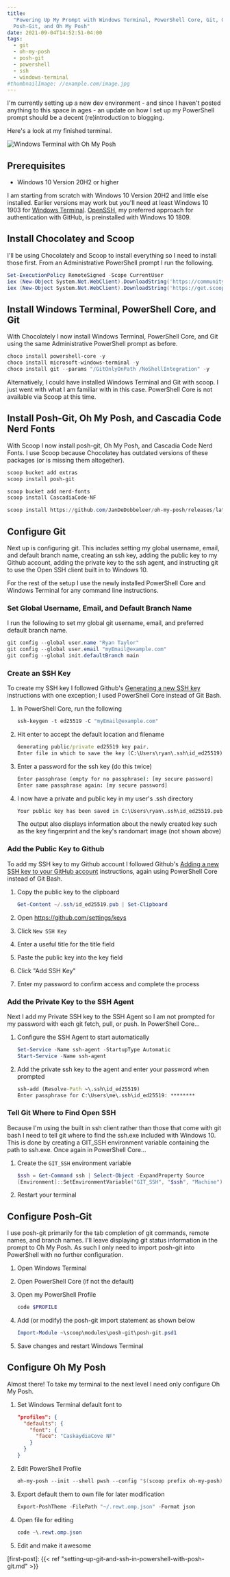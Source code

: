 ```yaml
---
title:
  "Powering Up My Prompt with Windows Terminal, PowerShell Core, Git, OpenSSH,
  Posh-Git, and Oh My Posh"
date: 2021-09-04T14:52:51-04:00
tags:
  - git
  - oh-my-posh
  - posh-git
  - powershell
  - ssh
  - windows-terminal
#thumbnailImage: //example.com/image.jpg
---
```


I'm currently setting up a new dev environment - and since I haven't posted
anything to this space in ages - an update on how I set up my PowerShell prompt
should be a decent (re)introduction to blogging.

Here's a look at my finished terminal.

![Windows Terminal with Oh My Posh](/images/powered-up-terminal.png)

<!--more-->

## Prerequisites

- Windows 10 Version 20H2 or higher

I am starting from scratch with Windows 10 Version 20H2 and little else
installed. Earlier versions may work but you'll need at least Windows 10 1903
for [Windows Terminal][windows-terminal]. [OpenSSH][openssh], my preferred
approach for authentication with GitHub, is preinstalled with Windows 10 1809.

## Install Chocolatey and Scoop

I'll be using Chocolately and Scoop to install everything so I need to install
those first. From an Administrative PowerShell prompt I run the following.

```powershell
Set-ExecutionPolicy RemoteSigned -Scope CurrentUser
iex (New-Object System.Net.WebClient).DownloadString('https://community.chocolatey.org/install.ps1')
iex (New-Object System.Net.WebClient).DownloadString('https://get.scoop.sh')
```

## Install Windows Terminal, PowerShell Core, and Git

With Chocolately I now install Windows Terminal, PowerShell Core, and Git using
the same Administrative PowerShell prompt as before.

```powershell
choco install powershell-core -y
choco install microsoft-windows-terminal -y
choco install git --params "/GitOnlyOnPath /NoShellIntegration" -y
```

Alternatively, I could have installed Windows Terminal and Git with scoop. I
just went with what I am familiar with in this case. PowerShell Core is not
available via Scoop at this time.

## Install Posh-Git, Oh My Posh, and Cascadia Code Nerd Fonts

With Scoop I now install posh-git, Oh My Posh, and Cascadia Code Nerd Fonts. I
use Scoop because Chocolatey has outdated versions of these packages (or is
missing them altogether).

```powershell
scoop bucket add extras
scoop install posh-git

scoop bucket add nerd-fonts
scoop install CascadiaCode-NF

scoop install https://github.com/JanDeDobbeleer/oh-my-posh/releases/latest/download/oh-my-posh.json
```

## Configure Git

Next up is configuring git. This includes setting my global username, email, and
default branch name, creating an ssh key, adding the public key to my Github
account, adding the private key to the ssh agent, and instructing git to use the
Open SSH client built in to Windows 10.

For the rest of the setup I use the newly installed PowerShell Core and Windows
Terminal for any command line instructions.

### Set Global Username, Email, and Default Branch Name

I run the following to set my global git username, email, and preferred default
branch name.

```powershell
git config --global user.name "Ryan Taylor"
git config --global user.email "myEmail@example.com"
git config --global init.defaultBranch main
```

### Create an SSH Key

To create my SSH key I followed Github's [Generating a new SSH
key][github-new-ssh] instructions with one exception; I used PowerShell Core
instead of Git Bash.

1. In PowerShell Core, run the following

   ```powershell
   ssh-keygen -t ed25519 -C "myEmail@example.com"
   ```

2. Hit enter to accept the default location and filename

   ```cmd
   Generating public/private ed25519 key pair.
   Enter file in which to save the key (C:\Users\ryan\.ssh\id_ed25519):
   ```

3. Enter a password for the ssh key (do this twice)

   ```cmd
   Enter passphrase (empty for no passphrase): [my secure password]
   Enter same passphrase again: [my secure password]
   ```

4. I now have a private and public key in my user's .ssh directory

   ```cmd
   Your public key has been saved in C:\Users\ryan\.ssh\id_ed25519.pub.
   ```

   The output also displays information about the newly created key such as the
   key fingerprint and the key's randomart image (not shown above)

### Add the Public Key to Github

To add my SSH key to my Github account I followed Github's [Adding a new SSH key
to your GitHub account][github-add-ssh] instructions, again using PowerShell
Core instead of Git Bash.

1. Copy the public key to the clipboard

   ```powershell
   Get-Content ~/.ssh/id_ed25519.pub | Set-Clipboard
   ```

2. Open https://github.com/settings/keys
3. Click `New SSH Key`
4. Enter a useful title for the title field
5. Paste the public key into the key field
6. Click "Add SSH Key"
7. Enter my password to confirm access and complete the process

### Add the Private Key to the SSH Agent

Next I add my Private SSH key to the SSH Agent so I am not prompted for my
password with each git fetch, pull, or push. In PowerShell Core...

1. Configure the SSH Agent to start automatically

   ```powershell
   Set-Service -Name ssh-agent -StartupType Automatic
   Start-Service -Name ssh-agent
   ```

2. Add the private ssh key to the agent and enter your password when prompted

   ```cmd
   ssh-add (Resolve-Path ~\.ssh\id_ed25519)
   Enter passphrase for C:\Users\me\.ssh\id_ed25519: ********
   ```

### Tell Git Where to Find Open SSH

Because I'm using the built in ssh client rather than those that come with git
bash I need to tell git where to find the ssh.exe included with Windows 10. This
is done by creating a GIT_SSH environment variable containing the path to
ssh.exe. Once again in PowerShell Core...

1. Create the `GIT_SSH` environment variable

   ```powershell
   $ssh = Get-Command ssh | Select-Object -ExpandProperty Source
   [Environment]::SetEnvironmentVariable("GIT_SSH", "$ssh", "Machine")
   ```

2. Restart your terminal

## Configure Posh-Git

I use posh-git primarily for the tab completion of git commands, remote names,
and branch names. I'll leave displaying git status information in the prompt to
Oh My Posh. As such I only need to import posh-git into PowerShell with no
further configuration.

1. Open Windows Terminal
2. Open PowerShell Core (if not the default)
3. Open my PowerShell Profile

   ```powershell
   code $PROFILE
   ```

4. Add (or modify) the posh-git import statement as shown below

   ```powershell
   Import-Module ~\scoop\modules\posh-git\posh-git.psd1
   ```

5. Save changes and restart Windows Terminal

## Configure Oh My Posh

Almost there! To take my terminal to the next level I need only configure Oh My
Posh.

1. Set Windows Terminal default font to

   ```json
   "profiles": {
     "defaults": {
       "font": {
         "face": "CaskaydiaCove NF"
       }
     }
   }
   ```

2. Edit PowerShell Profile

   ```powershell
   oh-my-posh --init --shell pwsh --config "$(scoop prefix oh-my-posh)\themes\gmay.omp.json" | Invoke-Expression
   ```

3. Export default them to own file for later modification

   ```powershell
   Export-PoshTheme -FilePath "~/.rewt.omp.json" -Format json
   ```

4. Open file for editing

   ```powershell
   code ~\.rewt.omp.json
   ```

5. Edit and make it awesome

<!-- Links and References  -->

[first-post]:
{{< ref "setting-up-git-and-ssh-in-powershell-with-posh-git.md" >}}

[windows-terminal]:
  https://www.microsoft.com/en-us/p/windows-terminal/9n0dx20hk701#system-requirements
[openssh]:
  https://docs.microsoft.com/en-us/windows-server/administration/openssh/openssh_overview
[github-new-ssh]:
  https://docs.github.com/en/github/authenticating-to-github/connecting-to-github-with-ssh/generating-a-new-ssh-key-and-adding-it-to-the-ssh-agent#generating-a-new-ssh-key
[github-add-ssh]:
  https://docs.github.com/en/github/authenticating-to-github/connecting-to-github-with-ssh/adding-a-new-ssh-key-to-your-github-account
